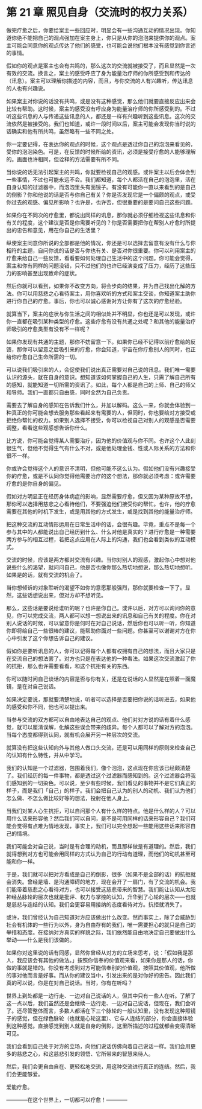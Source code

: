 # 第 21 章 照见自身（交流时的权力关系）

做完疗愈之后，你要给案主一些回应时，明显会有一些沟通互动的情况出现。你知道你绝不能把自己的观点强加在案主身上，你只是从你的泡泡来提供你的观点。案主可能会同意你的观点传达了他们的感受，也可能会说他们根本没有感觉到你言述的事情。

假如你的观点是案主也会有共鸣的，那么这次的交流就被接受了，而且显然是一次有效的交流。换言之，案主的感受呼应了身为能量治疗师的你所感受到和传达的（讯息）。案主可以理解你描述的内容，而且，与你交流的人有兴趣听，传达讯息的人也有兴趣说。

如果案主对你说的话没有共鸣，或是没有这种感觉，那么他们就要直接反应出来会比较有帮助。这时候，案主的感受没有呼应身为能量治疗师的你所感受到的。不过听这些讯息的人与传递这些讯息的人，都还是一样有兴趣听到这些讯息。这次的交流依然是被接受的。我们也知道，或许一段时间以后，案主可能会发现你当时说的话确实和他有所共鸣，虽然略有一些不同之处。

你一定要记得，在表达你的观点的时候，这个观点是透过你自己的泡泡来看见的，受你的泡泡染色。可是，在反馈的时候所给的资讯，必须是接受疗愈的人能够理解的。画面也许相同，但诠释的方法需要有所不同。

当你说的话无法引起案主的共鸣，你就要检视自己的观感。或许案主以后会体会到一些事情，不过也可能永远不会。我们都知道，每个人都活在自己的泡泡里，活在自身认知的过滤器中，而泡泡里头有面镜子。有没有可能你一直以来看到的是自己的倒影？你和他说的话是否与你自己有关？你是否发现它是一个偏颇的观点，或受你过去的观感、偏见所影响？也许是，也许否，但很重要的是要问自己这些问题。

如果你在不同次的疗愈里，都说出同样的讯息，那你就必须仔细检视这些讯息和你有关的程度，这个建议是否是你需要听见的？你是否需要把你在帮别人疗愈时所提出的忠告和意见，用在你自己的生活里？

纵使案主同意你所说的全部都是他的情况，你还是可以选择去留意有没有什么与你相符的主题，自问你说的话是否与你也有关、是否对你很重要。你可以利用案主的疗愈来给自己一些反馈，看看要如何处理自己生活中的这个问题。你可能会觉得，案主和你有同样的问题没错，只不过他们的也许已经演变成了压力，经历了这些压力的影响甚至出现致命的症状。

然后你就可以看到，如果你不改变方向，将会步向的结果，并为自己找出化解的方法。你可以用慈悲之心看待案主，用你喜欢听的方式和案主交谈，你知道案主助你进行你自己的疗愈。事后，你也可以诚心感谢对方让你有了这次的疗愈经验。

就算当下，案主的症状与你生活之间的相似处并不明显，你也还是可以发现，或许你一直都在吸引某种类型的疗愈。这些疗愈有没有共通之处呢？和其他的能量治疗师吸引的疗愈类型有没有不一样呢？

如果你发现有共通的主题，那你不妨留意一下。如果你已经不记得以前疗愈给的反馈，那你可以留意之后吸引来的疗愈，你会知道，宇宙在你疗愈别人的同时，也正给你疗愈自己生命所需的一切。

可以说我们吸引来的人，会促使我们说出真正需要对自己说的讯息。我们唯一需要认识的源头，就在自身的意识。想知道该如何掌握自己的人生，只需了解自己所有的感知，就能知道一切所需的资讯了。如此，每个人都是自己的上师、自己的师父和导师。我们一直都只自由感，同时全然为自己负责。

需要去了解自身的感知在告诉我们什么，并加以解码。这么一来，你就会体验到一种真正的你可能会想去服务那些看起来有需要的人，但同时，你也要给对方接受或拒绝你帮忙的权力。如果别人选择不接受，你可以检视自己对别人的观感是否需要调整，看看这些观感想告诉你什么。

比方说，你可能会觉得某人需要治疗，因为他的价值观与你不同。也许这个人此刻很生气，但他不觉得生气有什么不对，或是他处理金钱、性或人际关系的方法和你很不一样。

你或许会觉得这个人的意识不清明，但他可能不这么认为。假如他们没有兴趣接受你的疗愈，或是不认同你觉得他需要治疗的这个想法，那你就必须考虑：或许需要疗愈的是你自身的偏见。

假如对方明显正在经历身体病症的影响，显然需要疗愈，但又因为某种原故不想，那你可以选择用慈悲之心看待他们，不要强迫他们接受你的帮忙。也许，他的疗愈需要在其他的时机下发生，或是用其他的方式发生，或是找到其他的能量治疗师。

把这种交流的互动情形运用在日常生活中的话，会很有趣。毕竟，重点不是每一个参与其中的人都能说出自己经历到什么、什么对他是真实的？进行疗愈是一种需要两方参与的相互过程，若把这点应用在人际上的沟通，我们也会看到类似的互动模式。

交流的时候，应该是两方都对交流有兴趣。当你对别人的观感，激起你心中想对他说些什么的渴望，就问问自己，他是否也像你那么热切地想说，那么热切地想听。如果是的话，就有交流的机会了。

当你想倾诉的对象聆听的渴望不如你的意愿那般强烈，那你就要检查一下了。显然，这些话想说出来，但对方却不想听见。

那么，这些话是要说给谁听的呢？也许是你自己。或许以后，对方可以询问你的意见，你可以完成交流，两人都可以想一想说出来的讯息和自己有关的程度。你在对别人说话的时候，可以留意你是何时在对自己说话，然后你也可以听一听，你知道你即将给自己一些很棒的建议，能帮助你面对一些问题。你甚至可以谢谢对方在你心中引发了这个你想告诉自己的建议。

假如你是要听讯息的人，你可以记得每个人都有权拥有自己的想法，而且大家只是在交流自己的想法罢了。对方也只是在表达他的一种看法。如果这次交流激起了你的抗拒，那么也许需要看看，和这个抗拒有关的东西。

你可以随时问自己谈话的内容是否与你有关，还是在说话的人显然是在照着一面魔镜，是在对自己说话。

如果决定要说，那就要清楚地说，听者可以选择是否要把你说的话听进去，如果他的感受和你不同，他也可以提出来。

当参与交流的双方都可以自由地表达自己的观点、他们对对方说的话有着什么感觉，就可以厘清误解，化解这些误会带来的歧异。每个人都可以了解对方的泡泡。当每个态度都得到认同，就有机会展开另一种层次的交流。

就算没有把这些认知向外与其他人做口头交流，还是可以用同样的原则来检查自己的认知有什么特性，并从中学习。

我们的认知是一个过滤器，包围着我们，像个泡泡，这点现在你应该已经颇清楚了。我们经历的每一件事物，都是透过这个过滤器而感知到的。这个过滤器会将我们感知到的一切染色。可以说，至少有些时候，我们看见的事物并不是它们真正的样子，而是我们「自己」的样子。我们会把自己认为的别人的动机、我们认为他们怎么做、不怎么做比较好等的想法，投射在他人身上。

当我们对某人心生抗拒，可以自问那个人有什么样的特点。他是什么样的人？可以用什么话来形容他？然后我们可以自问，是不是可用同样的话来形容自己？我们可能会觉得有点难为情地发现，事实上，我们可以完全想起一些能用这些话来形容自己的情境。

我们可能会对自己说，当时是有合理的动机，而且那样做是有道理的。然后，我们就得想到对方也可能会用同样的方式认为自己的行动有道理，而他们的动机甚至可能和你一样。

于是，我们就可以把对方看成是自己的倒影，很多（如果不是全部的话）的抗拒就会消失。曾经是墙、是沟通障碍的地方，现在会开了一扇门，有了交流的机会。我们能带着慈悲之心看待对方，也可以接受这慈悲带来的智慧。我们能让认知从太阳神经丛脉轮的层次也就是批评、权力与掌控的认知，升华到了心轮的层次——也就是慈悲与连结的认知。我们会更容易用接纳的态度看待对方。抗拒就消失了。

或许，我们曾经认为自己知道对方应该做出什么改变。然而事实上，除了会威胁到社会有机体的一些行为以外，身为自由存有的我们，唯一需要担心的就只是自己的举措和态度。在接纳对方真实的样貌之际，我们依然能自由地决定自己要做出什么举动——什么是我们该做的。

如果你对这里说的话有同感，显然你曾经从对方的立场来思考，说：「假如我是那人，我应该会有其他的做法。」按照你信奉的价值观来看，如果你是那人的话，你做的事就是错的。你没有考虑到对方可能信奉别的价值观，按照其价值观，他所做的事对他而言是好事。而从你的建议当中，引发出来的是对你好的忠告。因此我们真的可以说，你是在对自己说话。当时，你有在听吗？

世界上到处都是一边行走、一边对自己说话的人，但其中只有一些人在听。了解了这一点以后，我们虽然还是会继续一边行走、一边对自己说话，但现在，我们会听了。还尽管整体而言，多数人都活在下三个脉轮的一般认知里，没有发现这种照镜子的感觉，但在绿色脉轮（也就是心轮这里）、它与人连结的部分，你会直接体验到这种感觉。直接感觉到别人就是自身的倒影，这里所描述的过程就都会变得清晰可见。

我们会看到自己处于对方的立场，向他们说话仿佛向着自己说话一样。我们会用更多的慈悲之心，和这慈悲引发的领悟、它所带来的智慧来待人。

然后，我们会更自由自在、更轻松地交流，用这种交流进行真正的连结。然后，我们会更能够爱。

爱能疗愈。

————在这个世界上，一切都可以疗愈！————
